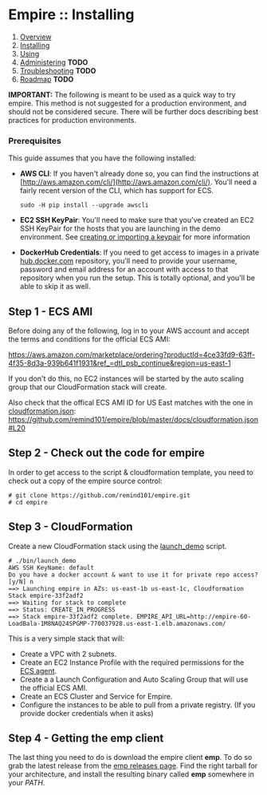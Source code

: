 # Empire :: Installing

1. [Overview](./README.md)
2. [Installing](./installing.md)
3. [Using](./using.md)
4. [Administering](./administering.md) **TODO**
5. [Troubleshooting](./troubleshooting.md) **TODO**
6. [Roadmap](./roadmap.md) **TODO**

**IMPORTANT:** The following is meant to be used as a quick way to try empire. This method is not suggested for a production environment, and should not be considered secure. There will be further docs describing best practices for production environments.

### Prerequisites

This guide assumes that you have the following installed:

* **AWS CLI**: If you haven't already done so, you can find the instructions at [http://aws.amazon.com/cli/](http://aws.amazon.com/cli/). You'll need a fairly recent version of the CLI, which has support for ECS.

  ```console
  sudo -H pip install --upgrade awscli
  ```

* **EC2 SSH KeyPair**: You'll need to make sure that you've created an EC2 SSH KeyPair for the hosts that you are launching in the demo environment. See [creating or importing a keypair](http://docs.aws.amazon.com/AWSEC2/latest/UserGuide/ec2-key-pairs.html) for more information

* **DockerHub Credentials**: If you need to get access to images in a private [hub.docker.com](https://hub.docker.com/) repository, you'll need to provide your username, password and email address for an account with access to that repository when you run the setup. This is totally optional, and you'll be able to skip it as well.

## Step 1 - ECS AMI

Before doing any of the following, log in to your AWS account and accept the terms and conditions for the official ECS AMI:

https://aws.amazon.com/marketplace/ordering?productId=4ce33fd9-63ff-4f35-8d3a-939b641f1931&ref_=dtl_psb_continue&region=us-east-1

If you don't do this, no EC2 instances will be started by the auto scaling group that our CloudFormation stack will create.

Also check that the offical ECS AMI ID for US East matches with the one in [cloudformation.json](./cloudformation.json): https://github.com/remind101/empire/blob/master/docs/cloudformation.json#L20

## Step 2 - Check out the code for empire

In order to get access to the script & cloudformation template, you need to check out a copy of the empire source control:

  ```console
  # git clone https://github.com/remind101/empire.git
  # cd empire
  ```

## Step 3 - CloudFormation

Create a new CloudFormation stack using the [launch\_demo](../bin/launch_demo) script.


  ```console
  # ./bin/launch_demo
  AWS SSH KeyName: default
  Do you have a docker account & want to use it for private repo access? [y/N] n
  ==> Launching empire in AZs: us-east-1b us-east-1c, Cloudformation Stack empire-33f2adf2
  ==> Waiting for stack to complete
  ==> Status: CREATE_IN_PROGRESS
  ==> Stack empire-33f2adf2 complete. EMPIRE_API_URL=http://empire-60-LoadBala-1M8NAQ24SPGMP-770037928.us-east-1.elb.amazonaws.com/
  ```

This is a very simple stack that will:

* Create a VPC with 2 subnets.
* Create an EC2 Instance Profile with the required permissions for the [ECS agent](https://github.com/aws/amazon-ecs-agent).
* Create a a Launch Configuration and Auto Scaling Group that will use the official ECS AMI.
* Create an ECS Cluster and Service for Empire.
* Configure the instances to be able to pull from a private registry. (If you provide docker credentials when it asks)

## Step 4 - Getting the emp client

The last thing you need to do is download the empire client **emp**. To do so grab the latest release from the [emp releases page](https://github.com/remind101/emp/releases). Find the right tarball for your architecture, and install the resulting binary called **emp** somewhere in your *PATH*.
